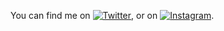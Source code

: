 <!-- Actual text -->

You can find me on [![Twitter][1.2]][1], or on [![Instagram][2.2]][2].

<!-- Icons -->

[1.2]: http://i.imgur.com/wWzX9uB.png (twitter icon without padding)
[2.2]: https://raw.githubusercontent.com/MartinHeinz/MartinHeinz/master/linkedin-3-16.png (LinkedIn icon without padding)

<!-- Links to your social media accounts -->

[1]: https://twitter.com/poot1s
[2]: https://www.instagram.com/poot1s
